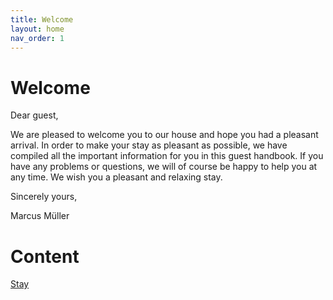 ```yaml
---
title: Welcome
layout: home
nav_order: 1
---
```

# Welcome

Dear guest,

We are pleased to welcome you to our house and hope you had a pleasant arrival.
In order to make your stay as pleasant as possible, we have compiled all the important information for you in this guest handbook.
If you have any problems or questions, we will of course be happy to help you at any time. We wish you a pleasant and relaxing stay.




Sincerely yours,

Marcus Müller

# Content
[Stay](#stay)
